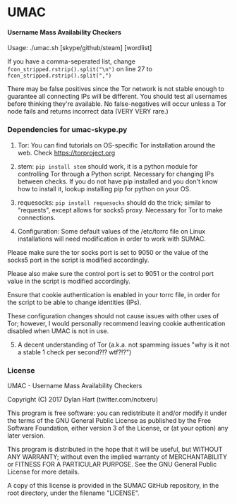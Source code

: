 # UMAC
#### Username Mass Availability Checkers

Usage: ./umac.sh [skype/github/steam] [wordlist]

If you have a comma-seperated list, change `fcon_stripped.rstrip().split("\n")` on line 27 to `fcon_stripped.rstrip().split(",")`

There may be false positives since the Tor network is not stable enough to guarantee all connecting IPs will be different. You should test all usernames before thinking they're available. No false-negatives will occur unless a Tor node fails and returns incorrect data (VERY VERY rare.)

### Dependencies for umac-skype.py

1. Tor: You can find tutorials on OS-specific Tor installation around the web. Check https://torproject.org

2. stem: `pip install stem` should work, it is a python module for controlling Tor through a Python script. Necessary for changing IPs between checks. If you do not have pip installed and you don't know how to install it, lookup installing pip for python on your OS.

3. requesocks: `pip install requesocks` should do the trick; similar to "requests", except allows for socks5 proxy. Necessary for Tor to make connections.

4. Configuration: Some default values of the /etc/torrc file on Linux installations will need modification in order to work with SUMAC.

Please make sure the tor socks port is set to 9050 or the value of the socks5 port in the script is modified accordingly.

Please also make sure the control port is set to 9051 or the control port value in the script is modified accordingly.

Ensure that cookie authentication is enabled in your torrc file, in order for the script to be able to change identities (IPs).

These configuration changes should not cause issues with other uses of Tor; however, I would personally recommend leaving cookie authentication disabled when UMAC is not in use.

5. A decent understanding of Tor (a.k.a. not spamming issues "why is it not a stable 1 check per second?!? wtf?!?")

### License

UMAC - Username Mass Availability Checkers

Copyright (C) 2017  Dylan Hart (twitter.com/notxeru)

This program is free software: you can redistribute it and/or modify
it under the terms of the GNU General Public License as published by
the Free Software Foundation, either version 3 of the License, or
(at your option) any later version.

This program is distributed in the hope that it will be useful,
but WITHOUT ANY WARRANTY; without even the implied warranty of
MERCHANTABILITY or FITNESS FOR A PARTICULAR PURPOSE.  See the
GNU General Public License for more details.

A copy of this license is provided in the SUMAC GitHub
repository, in the root directory, under the filename "LICENSE".
